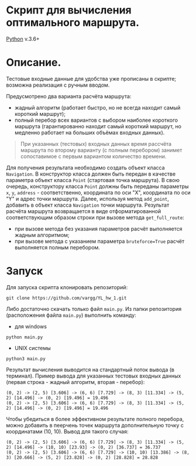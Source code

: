 # Скрипт для вычисления оптимального маршрута.

[Python](https://www.python.org/) v.3.6+

# Описание.
Тестовые входные данные для удобства уже прописаны в скрипте; возможна реализация с ручным вводом.

Предусмотрено два варианта расчёта маршрута:
- жадный алгоритм (работает быстро, но не всегда находит самый короткий маршрут);
- полный перебор всех вариантов с выбором наиболее короткого маршрута (гарантированно находит самый короткий маршрут, но медленно работает на больших объёмах входных данных).

> При указанных (тестовых) входных данных время рассчёта маршрута по второму варианту (с полным перебором) занимет сопоставимое с первым вариантом количество времени.

Для получения результата необходимо создать объект класса `Navigation`. В конструктор класса должен быть передан в качестве параметра объект класса `Point` (стартовая точка маршрута). В свою очередь, конструктору класса `Point` должны быть переданы параметры `x`, `y`, `address` - соответственно, координата по оси "X", координата по оси "Y" и адрес точки маршрута. Далее, используя метод `add_point`, добавить в объект класса `Navigation` точки маршрута. Результат расчёта маршрута возвращается в виде отформатированной соответствующим образом строки при вызове метода `get_full_route`:
- при вызове метода без указания параметров расчёт выполняется жадным алгоритмом;
- при вызове метода с указанием параметра `bruteforce=True` расчёт выполняется полным перебором.

# Запуск
Для запуска скрипта клонировать репозиторий:
```shell
git clone https://github.com/vargg/YL_hw_1.git
```
Либо достаточно скачать только файл `main.py`.
Из папки репозитория (расположения файла `main.py`) выполнить команду:

- для windows
```shell
python main.py
```
- UNIX системы
```shell
python3 main.py
```
Результат вычисления выводится на стандартный поток вывода (в терминал). 
Пример вывода для указанных тестовых входных данных (первая строка - жадный алгоритм, вторая - перебор):
```
(0, 2) -> (2, 5) [3.606] -> (6, 6) [7.729] -> (8, 3) [11.334] -> (5, 2) [14.496] -> (0, 2) [19.496] = 19.496
(0, 2) -> (2, 5) [3.606] -> (6, 6) [7.729] -> (8, 3) [11.334] -> (5, 2) [14.496] -> (0, 2) [19.496] = 19.496
```
Чтобы убедиться в более эффективном результате полного перебора, можно добавить в пеерчень точек маршрута дополнительную точку с координатами (10, 10). Вывод для такого случая:
```
(0, 2) -> (2, 5) [3.606] -> (6, 6) [7.729] -> (8, 3) [11.334] -> (5, 2) [14.496] -> (10, 10) [23.93] -> (0, 2) [36.737] = 36.737
(0, 2) -> (2, 5) [3.606] -> (6, 6) [7.729] -> (10, 10) [13.386] -> (8, 3) [20.666] -> (5, 2) [23.828] -> (0, 2) [28.828] = 28.828
```
